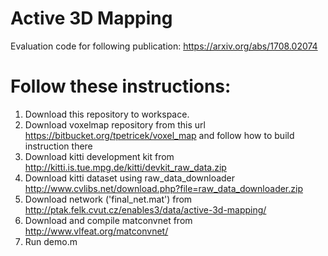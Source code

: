 # Active 3D Mapping
Evaluation code for following publication: https://arxiv.org/abs/1708.02074 

# Follow these instructions:

1) Download this repository to workspace.
2) Download voxelmap repository from this url https://bitbucket.org/tpetricek/voxel_map and follow how to build instruction there
3) Download kitti development kit from http://kitti.is.tue.mpg.de/kitti/devkit_raw_data.zip
4) Download kitti dataset using raw_data_downloader http://www.cvlibs.net/download.php?file=raw_data_downloader.zip 
5) Download network ('final_net.mat') from  http://ptak.felk.cvut.cz/enables3/data/active-3d-mapping/
6) Download and compile matconvnet from http://www.vlfeat.org/matconvnet/
7) Run demo.m

